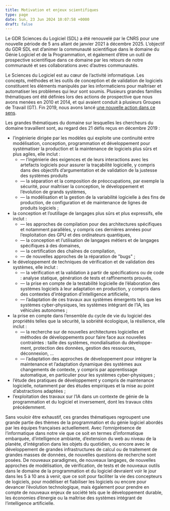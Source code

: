 ```yaml
---
title: Motivation et enjeux scientifiques
type: page
date: Sun, 23 Jun 2024 10:07:58 +0000
draft: false
---
```


Le GDR Sciences du Logiciel (SDL) a été renouvelé par le CNRS pour une nouvelle période de 5 ans allant de janvier  2021 à décembre 2025. L’objectif du GDR SDL est d’animer  la communauté scientifique  dans le domaine du Génie Logiciel et de la Programmation, et également d’être un outil de prospective scientifique  dans ce domaine par les retours de notre communauté et ses collaborations avec d’autres communautés.

Le Sciences du Logiciel est au cœur de l’activité informatique. Les concepts, méthodes et les outils de conception et de validation de logiciels constituent les éléments manipulés par les informaticiens pour maîtriser et automatiser les problèmes qui leur sont soumis. Plusieurs grandes familles thématiques ont été définies lors des actions de prospective que nous avons menées en 2010 et 2014, et qui avaient conduit à plusieurs Groupes de Travail (GT). Fin 2019, nous avons lancé [une nouvelle action dans ce sens](https://gdr-gpl-2013-2024.imag.fr/node/384.html).

Les grandes thématiques du domaine sur lesquelles les chercheurs du domaine travaillent  sont, au regard des 21 défis reçus en décembre 2019 :

  * l’ingénierie  dirigée par les modèles qui exploite une continuité entre modélisation, conception, programmation et développement pour systématiser la production et la maintenance de logiciels plus sûrs et plus agiles, elle inclut :
    * — l’ingénierie des exigences et de leurs interactions  avec les artefacts logiciels  pour assurer la traçabilité logicielle, y compris dans des objectifs d’argumentation  et de validation  de la justesse des systèmes produits
    * — la séparation et la composition  de préoccupations, par exemple la sécurité, pour maîtriser la conception, le développement et l’évolution de grands systèmes,
    * — la modélisation et la gestion de la variabilité  logicielle  à des fins de production, de configuration et de maintenance de lignes de produits logiciels ;
  * la conception et l’outillage  de langages plus sûrs et plus expressifs, elle inclut :
    * — les approches de compilation  pour des architectures spécifiques et notamment parallèles, y compris  ces dernières années pour l’exploitation des GPU et des ordinateurs quantiques,
    * — la conception et l’utilisation de langages métiers et de langages spécifiques à des domaines,
    * — la certification des chaînes de compilation,
    * — de nouvelles approches de la réparation de "bugs" ;
  * le développement de techniques de vérification  et de validation des systèmes, elle inclut  :
    * — la vérification  et la validation à partir de spécifications ou de code : analyse statique, génération de tests et raffinements prouvés,
    * — la prise en compte de la testabilité logicielle de l’élaboration des systèmes logiciels  à leur adaptation en production,  y compris dans des contextes d’intégration d’intelligence artificielle,
    * — l’adaptation de ces travaux aux systèmes émergents tels que les systèmes cyber-physiques, les systèmes intégrant de l’IA, les véhicules autonomes ;
  * la prise en compte dans l’ensemble  du cycle de vie du logiciel des propriétés  telles que la sécurité, la sobriété écologique, la résilience, elle inclut :
    * — la recherche sur de nouvelles architectures logicielles et méthodes de développements pour faire face aux nouvelles contraintes : taille des systèmes, mondialisation  du développe- ment, protection  des données, gestion des ressources, déconnexion,  ...
    * — l’adaptation  des approches de développement pour intégrer la maintenance et l’adaptation dynamique  des systèmes aux changements de contexte, y compris par apprentissage automatique, en particulier pour les systèmes cyber-physiques ;
  * l’étude  des pratiques de développement y compris de maintenance logicielle,  notamment par des études empiriques  et la mise au point d’abstractions adaptées ;
  * l’exploitation des travaux sur l’IA dans un contexte de génie de la programmation et du logiciel et inversement, dont les travaux cités précédemment.



Sans vouloir être exhaustif,  ces grandes thématiques regroupent  une grande partie des thèmes de la programmation et du génie logiciel abordés par les équipes françaises actuellement. Avec l’omniprésence de l’informatique dans notre vie que ce soit en termes d’informatique embarquée, d’intelligence ambiante, d’extension  du web au niveau de la planète, d’intégration  dans les objets du quotidien, ou encore avec le développement de grandes infrastructures de calcul ou de traitement de grandes masses de données, de nouvelles  questions de recherche sont posées. De nouveaux paradigmes, de nouveaux langages, de nouvelles approches de modélisation,  de vérification, de tests et de nouveaux outils dans le domaine de la programmation et du logiciel devraient voir le jour dans les 5 à 10 ans à venir, que ce soit pour faciliter la vie des concepteurs de logiciels,  pour modéliser et fiabiliser  les logiciels ou encore pour devancer l’évolution technologique, mais également pour prendre en compte de nouveaux enjeux de société tels que le développement durable, les économies d’énergie ou la maîtrise des systèmes intégrant de l’intelligence artificielle.
